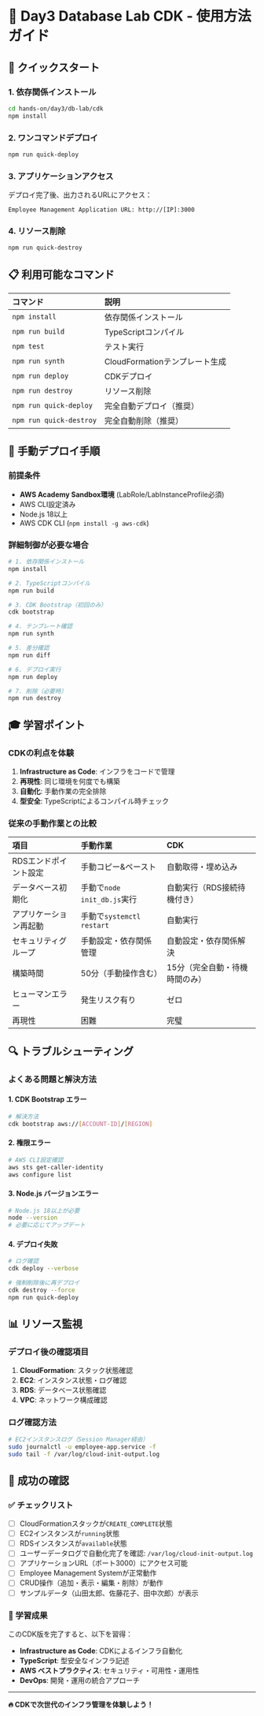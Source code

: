 # 🚀 Day3 Database Lab CDK - 使用方法ガイド

## 🎯 クイックスタート

### **1. 依存関係インストール**
```bash
cd hands-on/day3/db-lab/cdk
npm install
```

### **2. ワンコマンドデプロイ**
```bash
npm run quick-deploy
```

### **3. アプリケーションアクセス**
デプロイ完了後、出力されるURLにアクセス：
```
Employee Management Application URL: http://[IP]:3000
```

### **4. リソース削除**
```bash
npm run quick-destroy
```

## 📋 利用可能なコマンド

| コマンド | 説明 |
|:---|:---|
| `npm install` | 依存関係インストール |
| `npm run build` | TypeScriptコンパイル |
| `npm test` | テスト実行 |
| `npm run synth` | CloudFormationテンプレート生成 |
| `npm run deploy` | CDKデプロイ |
| `npm run destroy` | リソース削除 |
| `npm run quick-deploy` | 完全自動デプロイ（推奨） |
| `npm run quick-destroy` | 完全自動削除（推奨） |

## 🔧 手動デプロイ手順

### **前提条件**
- **AWS Academy Sandbox環境** (LabRole/LabInstanceProfile必須)
- AWS CLI設定済み
- Node.js 18以上
- AWS CDK CLI (`npm install -g aws-cdk`)

### **詳細制御が必要な場合**

```bash
# 1. 依存関係インストール
npm install

# 2. TypeScriptコンパイル
npm run build

# 3. CDK Bootstrap（初回のみ）
cdk bootstrap

# 4. テンプレート確認
npm run synth

# 5. 差分確認
npm run diff

# 6. デプロイ実行
npm run deploy

# 7. 削除（必要時）
npm run destroy
```

## 🎓 学習ポイント

### **CDKの利点を体験**
1. **Infrastructure as Code**: インフラをコードで管理
2. **再現性**: 同じ環境を何度でも構築
3. **自動化**: 手動作業の完全排除
4. **型安全**: TypeScriptによるコンパイル時チェック

### **従来の手動作業との比較**

| 項目 | 手動作業 | CDK |
|:---|:---|:---|
| RDSエンドポイント設定 | 手動コピー&ペースト | 自動取得・埋め込み |
| データベース初期化 | 手動で`node init_db.js`実行 | 自動実行（RDS接続待機付き） |
| アプリケーション再起動 | 手動で`systemctl restart` | 自動実行 |
| セキュリティグループ | 手動設定・依存関係管理 | 自動設定・依存関係解決 |
| 構築時間 | 50分（手動操作含む） | 15分（完全自動・待機時間のみ） |
| ヒューマンエラー | 発生リスク有り | ゼロ |
| 再現性 | 困難 | 完璧 |

## 🔍 トラブルシューティング

### **よくある問題と解決方法**

#### **1. CDK Bootstrap エラー**
```bash
# 解決方法
cdk bootstrap aws://[ACCOUNT-ID]/[REGION]
```

#### **2. 権限エラー**
```bash
# AWS CLI設定確認
aws sts get-caller-identity
aws configure list
```

#### **3. Node.js バージョンエラー**
```bash
# Node.js 18以上が必要
node --version
# 必要に応じてアップデート
```

#### **4. デプロイ失敗**
```bash
# ログ確認
cdk deploy --verbose

# 強制削除後に再デプロイ
cdk destroy --force
npm run quick-deploy
```

## 📊 リソース監視

### **デプロイ後の確認項目**

1. **CloudFormation**: スタック状態確認
2. **EC2**: インスタンス状態・ログ確認
3. **RDS**: データベース状態確認
4. **VPC**: ネットワーク構成確認

### **ログ確認方法**
```bash
# EC2インスタンスログ（Session Manager経由）
sudo journalctl -u employee-app.service -f
sudo tail -f /var/log/cloud-init-output.log
```

## 🎉 成功の確認

### **✅ チェックリスト**

- [ ] CloudFormationスタックが`CREATE_COMPLETE`状態
- [ ] EC2インスタンスが`running`状態
- [ ] RDSインスタンスが`available`状態
- [ ] ユーザーデータログで自動化完了を確認: `/var/log/cloud-init-output.log`
- [ ] アプリケーションURL（ポート3000）にアクセス可能
- [ ] Employee Management Systemが正常動作
- [ ] CRUD操作（追加・表示・編集・削除）が動作
- [ ] サンプルデータ（山田太郎、佐藤花子、田中次郎）が表示

### **🎯 学習成果**

このCDK版を完了すると、以下を習得：

- **Infrastructure as Code**: CDKによるインフラ自動化
- **TypeScript**: 型安全なインフラ記述
- **AWS ベストプラクティス**: セキュリティ・可用性・運用性
- **DevOps**: 開発・運用の統合アプローチ

---

**🔥 CDKで次世代のインフラ管理を体験しよう！**
